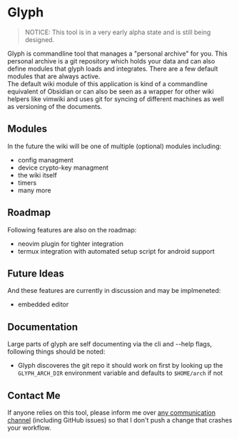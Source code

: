 # Glyph
> NOTICE: This tool is in a very early alpha state and is still being designed.

Glyph is commandline tool that manages a "personal archive" for you. This personal archive is a git repository which holds your data and can also define modules that glyph loads and integrates. There are a few default modules that are always active.  
The default wiki module of this application is kind of a commandline equivalent of Obsidian or can also be seen as a wrapper for other wiki helpers like vimwiki and uses git for syncing of different machines as well as versioning of the documents.  

## Modules
In the future the wiki will be one of multiple (optional) modules including:  
- config managment
- device crypto-key managment
- the wiki itself
- timers
- many more

## Roadmap
Following features are also on the roadmap:
- neovim plugin for tighter integration
- termux integration with automated setup script for android support

## Future Ideas
And these features are currently in discussion and may be implmeneted:
- embedded editor

## Documentation
Large parts of glyph are self documenting via the cli and --help flags, following things should be noted:  
- Glyph discoveres the git repo it should work on first by looking up the `GLYPH_ARCH_DIR` environment variable and defaults to `$HOME/arch` if not

## Contact Me
If anyone relies on this tool, please inform me over [any communication channel](https://tionis.dev) (including GitHub issues) so that I don't push a change that crashes your workflow.
